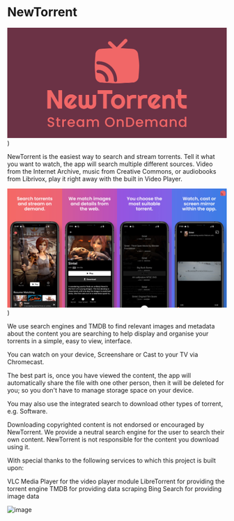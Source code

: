 # NewTorrent

![image](https://raw.githubusercontent.com/newtorrentapp/NewTorrent/main/screens/banner.jpg))


NewTorrent is the easiest way to search and stream torrents. Tell it what you want to watch, the app will search multiple different sources. Video from the Internet Archive, music from Creative Commons, or audiobooks from Librivox, play it right away with the built in Video Player. 

![image](https://raw.githubusercontent.com/newtorrentapp/NewTorrent/main/screens/ScreenShotBanner.jpg))


We use search engines and TMDB to find relevant images and metadata about the content you are searching to help display and organise your torrents in a simple, easy to view, interface. 

You can watch on your device, Screenshare or Cast to your TV via Chromecast. 

The best part is, once you have viewed the content, the app will automatically share the file with one other person, then it will be deleted for you; so you don't have to manage storage space on your device. 

You may also use the integrated search to download other types of torrent, e.g. Software. 



Downloading copyrighted content is not endorsed or encouraged by NewTorrent. We provide a neutral search engine for the user to search their own content. NewTorrent is not responsible for the content you download using it.


With special thanks to the following services to which this project is built upon:

VLC Media Player for the video player module
LibreTorrent for providing the torrent engine
TMDB for providing data scraping
Bing Search for providing image data

 
![image](https://github.com/newtorrentapp/NewTorrent/assets/152722459/6446e1dc-66e8-4249-8b2a-03c6e32e2f5e)



